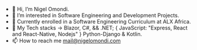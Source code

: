 - 👋 Hi, I’m Nigel Omondi.
- 👀 I’m interested in Software Engineering and Development Projects.
- 🌱 Currently enrolled in a Software Engineering Curriculum at ALX Africa.
- 💞️ My Tech stacks -> Blazor, C#, && .NET; { JavaScript: "Express, React and React-Native, Nodejs" } Python-Django & Kotlin.
- 📫 How to reach me mail@nigelomondi.com

<!---
NigelOmondi/NigelOmondi is a ✨ special ✨ repository because its `README.md` (this file) appears on your GitHub profile.
You can click the Preview link to take a look at your changes.
--->
